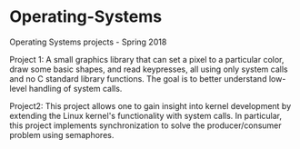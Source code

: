 # Operating-Systems
Operating Systems projects - Spring 2018


Project 1: 
A small graphics library that can set a pixel to a particular color, draw some basic shapes, and read keypresses, all using only system calls and no C standard library functions. The goal is to better understand low-level handling of system calls.

Project2:
This project allows one to gain insight into kernel development by extending the Linux kernel's functionality with system calls. In particular, this project implements synchronization to solve the producer/consumer problem using semaphores.
